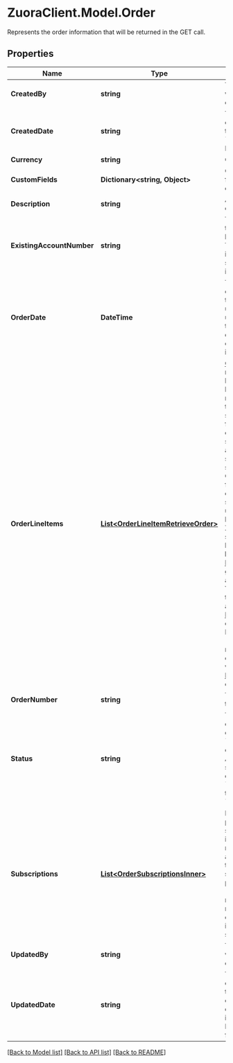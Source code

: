 # ZuoraClient.Model.Order
Represents the order information that will be returned in the GET call.

## Properties

Name | Type | Description | Notes
------------ | ------------- | ------------- | -------------
**CreatedBy** | **string** | The ID of the user who created this order. | [optional] 
**CreatedDate** | **string** | The time that the order gets created in the system, in the &#x60;YYYY-MM-DD HH:MM:SS&#x60; format. | [optional] 
**Currency** | **string** | Currency code. | [optional] 
**CustomFields** | **Dictionary&lt;string, Object&gt;** | Container for custom fields of an Order object.  | [optional] 
**Description** | **string** | A description of the order. | [optional] 
**ExistingAccountNumber** | **string** | The account number that this order has been created under. This is also the invoice owner of the subscriptions included in this order. | [optional] 
**OrderDate** | **DateTime** | The date when the order is signed. All the order actions under this order will use this order date as the contract effective date if no additinal contractEffectiveDate is provided. | [optional] 
**OrderLineItems** | [**List&lt;OrderLineItemRetrieveOrder&gt;**](OrderLineItemRetrieveOrder.md) | [Order Line Items](https://knowledgecenter.zuora.com/Billing/Subscriptions/Orders/Order_Line_Items/AA_Overview_of_Order_Line_Items) are non subscription based items created by an Order, representing transactional charges such as one-time fees, physical goods, or professional service charges that are not sold as subscription services.   With the Order Line Items feature enabled, you can now launch non-subscription and unified monetization business models in Zuora, in addition to subscription business models.   **Note:** The [Order Line Items](https://knowledgecenter.zuora.com/Billing/Subscriptions/Orders/Order_Line_Items/AA_Overview_of_Order_Line_Items) feature is now generally available to all Zuora customers. You need to enable the [Orders](https://knowledgecenter.zuora.com/BC_Subscription_Management/Orders/AA_Overview_of_Orders#Orders) feature to access the [Order Line Items](https://knowledgecenter.zuora.com/Billing/Subscriptions/Orders/Order_Line_Items/AA_Overview_of_Order_Line_Items) feature. As of Zuora Billing Release 313 (November 2021), new customers who onboard on [Orders](https://knowledgecenter.zuora.com/Billing/Subscriptions/Orders/AA_Overview_of_Orders) will have the [Order Line Items](https://knowledgecenter.zuora.com/Billing/Subscriptions/Orders/Order_Line_Items) feature enabled by default.         | [optional] 
**OrderNumber** | **string** | The order number of the order. | [optional] 
**Status** | **string** | The status of the order. If the order contains any &#x60;Pending Activation&#x60; or &#x60;Pending Acceptance&#x60; subscription, the order status will be &#x60;Pending&#x60;; otherwise the order status is &#x60;Completed&#x60;. | [optional] 
**Subscriptions** | [**List&lt;OrderSubscriptionsInner&gt;**](OrderSubscriptionsInner.md) | Represents a processed subscription, including the origin request (order actions) that create this version of subscription and the processing result (order metrics). The reference part in the request will be overridden with the info in the new subscription version. | [optional] 
**UpdatedBy** | **string** | The ID of the user who updated this order. | [optional] 
**UpdatedDate** | **string** | The time that the order gets updated in the system(for example, an order description update), in the &#x60;YYYY-MM-DD HH:MM:SS&#x60; format. | [optional] 

[[Back to Model list]](../README.md#documentation-for-models) [[Back to API list]](../README.md#documentation-for-api-endpoints) [[Back to README]](../README.md)

